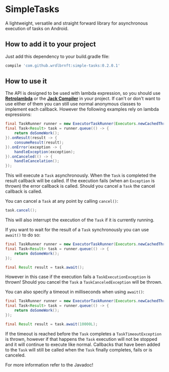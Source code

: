 # SimpleTasks

A lightweight, versatile and straight forward library for asynchronous execution of tasks on Android.

## How to add it to your project

Just add this dependency to your build.gradle file:

```groovy
compile 'com.github.wrdlbrnft:simple-tasks:0.2.0.1'
```

## How to use it

The API is designed to be used with lambda expression, so you should use [**Retrolambda**]() or the [**Jack Compiler**]() in your project. If can't or don't want to use either of them you can still use normal anonymous classes to implement each callback. However the following examples rely on lambda expressions:

```java
final TaskRunner runner = new ExecutorTaskRunner(Executors.newCachedThreadPool());
final Task<Result> task = runner.queue(() -> {
    return doSomeWork();
}).onResult(result -> {
    consumeResult(result);
}).onError(exception -> {
    handleException(exception);
}).onCanceled(() -> {
    handleCancelation();
});
```

This will execute a `Task` asynchronously. When the `Task` is completed the result callback will be called. If the execution fails (when an `Exception` is thrown) the error callback is called. Should you cancel a `Task` the cancel callback is called.

You can cancel a `Task` at any point by calling `cancel()`:

```java
task.cancel();
```

This will also interrupt the execution of the `Task` if it is currently running. 

If you want to wait for the result of a `Task` synchronously you can use `await()` to do so:

```java
final TaskRunner runner = new ExecutorTaskRunner(Executors.newCachedThreadPool());
final Task<Result> task = runner.queue(() -> {
    return doSomeWork();
});

final Result result = task.await();
```

However in this case if the execution fails a `TaskExecutionException` is thrown! Should you cancel the `Task` a `TaskCanceledException` will be thrown.

You can also specify a timeout in milliseconds when using `await()`:

```java
final TaskRunner runner = new ExecutorTaskRunner(Executors.newCachedThreadPool());
final Task<Result> task = runner.queue(() -> {
    return doSomeWork();
});

final Result result = task.await(10000L);
```

If the timeout is reached before the `Task` completes a `TaskTimeoutException` is thrown, however if that happens the `Task` execution will not be stopped and it will continue to execute like normal. Callbacks that have been added to the `Task` will still be called when the `Task` finally completes, fails or is canceled.

For more information refer to the Javadoc!
